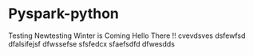 # Pyspark-python
Testing
Newtesting
Winter is Coming
Hello There !!
cvevdsves
dsfewfsd
dfalsifejsf
dfwssefse
sfsfedcx
sfaefsdfd
dfwesdds
